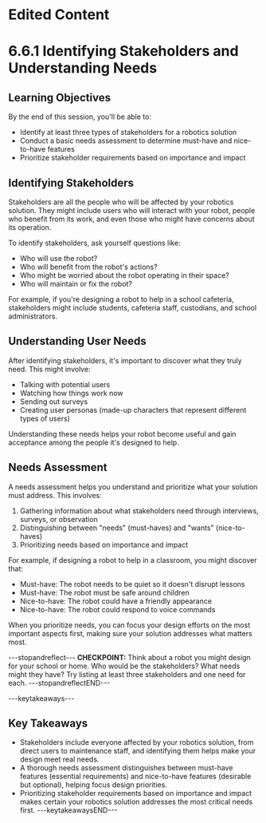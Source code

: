 # Edited Content

# 6.6.1 Identifying Stakeholders and Understanding Needs

## Learning Objectives

By the end of this session, you'll be able to:

- Identify at least three types of stakeholders for a robotics solution
- Conduct a basic needs assessment to determine must-have and nice-to-have features
- Prioritize stakeholder requirements based on importance and impact

## Identifying Stakeholders

Stakeholders are all the people who will be affected by your robotics solution. They might include users who will interact with your robot, people who benefit from its work, and even those who might have concerns about its operation.

To identify stakeholders, ask yourself questions like:

- Who will use the robot?
- Who will benefit from the robot's actions?
- Who might be worried about the robot operating in their space?
- Who will maintain or fix the robot?

For example, if you're designing a robot to help in a school cafeteria, stakeholders might include students, cafeteria staff, custodians, and school administrators.

## Understanding User Needs

After identifying stakeholders, it's important to discover what they truly need. This might involve:

- Talking with potential users
- Watching how things work now
- Sending out surveys
- Creating user personas (made-up characters that represent different types of users)

Understanding these needs helps your robot become useful and gain acceptance among the people it's designed to help.

## Needs Assessment

A needs assessment helps you understand and prioritize what your solution must address. This involves:

1. Gathering information about what stakeholders need through interviews, surveys, or observation
2. Distinguishing between "needs" (must-haves) and "wants" (nice-to-haves)
3. Prioritizing needs based on importance and impact

For example, if designing a robot to help in a classroom, you might discover that:

- Must-have: The robot needs to be quiet so it doesn't disrupt lessons
- Must-have: The robot must be safe around children
- Nice-to-have: The robot could have a friendly appearance
- Nice-to-have: The robot could respond to voice commands

When you prioritize needs, you can focus your design efforts on the most important aspects first, making sure your solution addresses what matters most.

---stopandreflect---
**CHECKPOINT:** Think about a robot you might design for your school or home. Who would be the stakeholders? What needs might they have? Try listing at least three stakeholders and one need for each.
---stopandreflectEND---

---keytakeaways---
## Key Takeaways

- Stakeholders include everyone affected by your robotics solution, from direct users to maintenance staff, and identifying them helps make your design meet real needs.
- A thorough needs assessment distinguishes between must-have features (essential requirements) and nice-to-have features (desirable but optional), helping focus design priorities.
- Prioritizing stakeholder requirements based on importance and impact makes certain your robotics solution addresses the most critical needs first.
---keytakeawaysEND---


